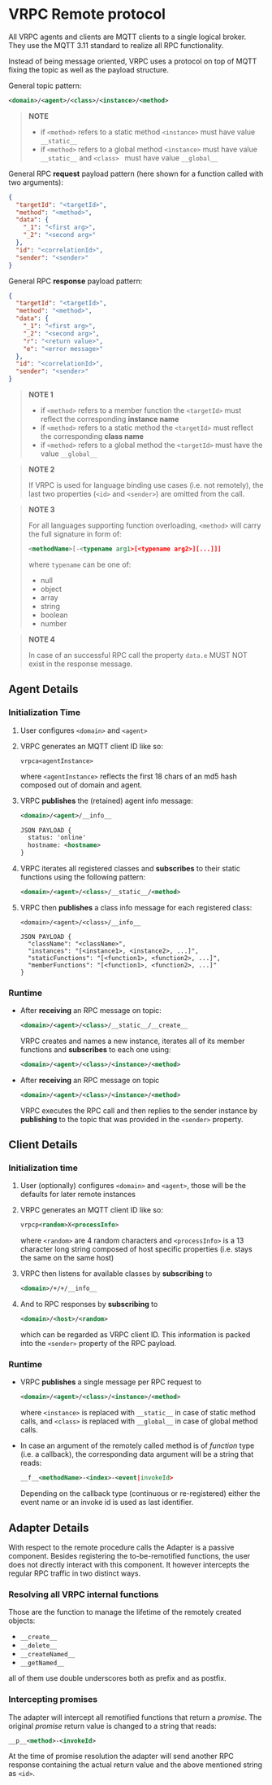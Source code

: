 # VRPC Remote protocol

All VRPC agents and clients are MQTT clients to a single logical broker.
They use the MQTT 3.11 standard to realize all RPC functionality.

Instead of being message oriented, VRPC uses a protocol on top of MQTT
fixing the topic as well as the payload structure.

General topic pattern:

```xml
<domain>/<agent>/<class>/<instance>/<method>
```

> **NOTE**
> - if `<method>` refers to a static method `<instance>` must have value `__static__`
> - if `<method>` refers to a global method `<instance>` must have value `__static__` and `<class> ` must have value `__global__`

General RPC **request** payload pattern (here shown for a function called with
two arguments):

```json
{
  "targetId": "<targetId>",
  "method": "<method>",
  "data": {
    "_1": "<first arg>",
    "_2": "<second arg>"
  },
  "id": "<correlationId>",
  "sender": "<sender>"
}
```

General RPC **response** payload pattern:

```json
{
  "targetId": "<targetId>",
  "method": "<method>",
  "data": {
    "_1": "<first arg>",
    "_2": "<second arg>",
    "r": "<return value>",
    "e": "<error message>"
  },
  "id": "<correlationId>",
  "sender": "<sender>"
}
```

> **NOTE 1**
>
> - if `<method>` refers to a member function the `<targetId>` must reflect the corresponding **instance name**
> - if `<method>` refers to a static method the `<targetId>` must reflect the corresponding **class name**
> - if `<method>` refers to a global method the `<targetId>` must have the value `__global__`

> **NOTE 2**
>
> If VRPC is used for language binding use cases (i.e. not remotely), the last
> two properties (`<id>` and `<sender>`) are omitted from the call.

> **NOTE 3**
>
> For all languages supporting function overloading, `<method>` will carry
> the full signature in form of:
>
> ```xml
> <methodName>[-<typename arg1>[<typename arg2>][...]]]
> ```
>
> where `typename` can be one of:
>
> * null
> * object
> * array
> * string
> * boolean
> * number

> **NOTE 4**
>
> In case of an successful RPC call the property `data.e` MUST NOT exist in the
> response message.


## Agent Details

### Initialization Time

1. User configures `<domain>` and `<agent>`

2. VRPC generates an MQTT client ID like so:

    ```
    vrpca<agentInstance>
    ```
    where `<agentInstance>` reflects the first 18 chars of an md5 hash composed
    out of domain and agent.

3. VRPC **publishes** the (retained) agent info message:

    ```xml
    <domain>/<agent>/__info__

    JSON PAYLOAD {
      status: 'online'
      hostname: <hostname>
    }
    ```

4. VRPC iterates all registered classes and **subscribes** to their static
  functions using the following pattern:

    ```xml
    <domain>/<agent>/<class>/__static__/<method>
    ```

5. VRPC then **publishes** a class info message for each registered class:

    ```
    <domain>/<agent>/<class>/__info__

    JSON PAYLOAD {
      "className": "<className>",
      "instances": "[<instance1>, <instance2>, ...]",
      "staticFunctions": "[<function1>, <function2>, ...]",
      "memberFunctions": "[<function1>, <function2>, ...]"
    }
    ```

### Runtime

*  After **receiving** an RPC message on topic:

    ```xml
    <domain>/<agent>/<class>/__static__/__create__
    ```

    VRPC creates and names a new instance, iterates all of its member functions
    and **subscribes** to each one using:

    ```xml
    <domain>/<agent>/<class>/<instance>/<method>
    ```

*  After **receiving** an RPC message on topic

    ```xml
    <domain>/<agent>/<class>/<instance>/<method>
    ```

    VRPC executes the RPC call and then replies to the sender instance
    by **publishing** to the topic that was provided in the
    `<sender>` property.

## Client Details

### Initialization time

1.  User (optionally) configures `<domain>` and `<agent>`, those will be the
    defaults for later remote instances

2.  VRPC generates an MQTT client ID like so:

    ```xml
    vrpcp<random>X<processInfo>
    ```
    where `<random>` are 4 random characters and `<processInfo>` is a 13
    character long string composed of host specific properties (i.e. stays the
    same on the same host)

3.  VRPC then listens for available classes by **subscribing** to

    ```xml
    <domain>/+/+/__info__
    ```

4.  And to RPC responses by **subscribing** to

      ```xml
      <domain>/<host>/<random>
      ```

    which can be regarded as VRPC client ID. This information
    is packed into the `<sender>` property of the RPC payload.

### Runtime

* VRPC **publishes** a single message per RPC request to

  ```xml
  <domain>/<agent>/<class>/<instance>/<method>
  ```

  where `<instance>` is replaced with `__static__` in case of static method
  calls, and `<class>` is replaced with `__global__` in case of global method
  calls.

* In case an argument of the remotely called method is of *function* type
  (i.e. a callback), the corresponding data argument will be a string that
  reads:

  ```xml
  __f__<methodName>-<index>-<event|invokeId>
  ```

  Depending on the callback type (continuous or re-registered) either the
  event name or an invoke id is used as last identifier.


## Adapter Details

With respect to the remote procedure calls the Adapter is a passive component.
Besides registering the to-be-remotified functions, the user does not directly
interact with this component. It however intercepts the regular RPC traffic
in two distinct ways.

### Resolving all VRPC internal functions

Those are the function to manage the lifetime of the remotely created objects:

* `__create__`
* `__delete__`
* `__createNamed__`
* `__getNamed__`

all of them use double underscores both as prefix and as postfix.

### Intercepting promises

The adapter will intercept all remotified functions that return a *promise*.
The original *promise* return value is changed to a string that reads:

```xml
__p__<method>-<invokeId>
```

At the time of promise resolution the adapter will send another RPC response
containing the actual return value and the above mentioned string as `<id>`.
